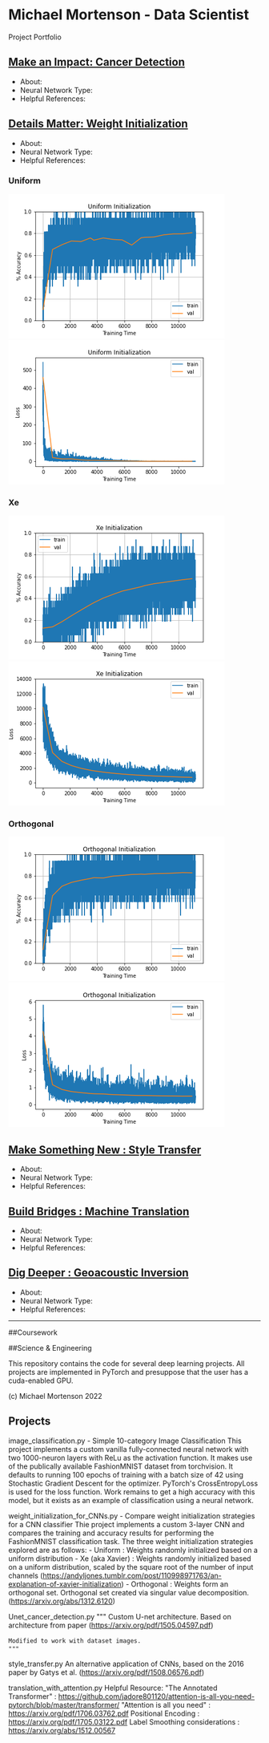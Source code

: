 # Michael Mortenson - Data Scientist
Project Portfolio

## [Make an Impact: Cancer Detection](https://github.com/themichaelmort/deep_learning)
* About:
* Neural Network Type: 
* Helpful References:


## [Details Matter: Weight Initialization](https://github.com/themichaelmort/deep_learning)
* About:
* Neural Network Type: 
* Helpful References:

### Uniform

![](https://github.com/themichaelmort/deep_learning/blob/main/Images/Uniform%20Initialization%20Accuracy.png)
![](https://github.com/themichaelmort/deep_learning/blob/main/Images/Uniform%20Initialization%20Loss.png)

### Xe

![](https://github.com/themichaelmort/deep_learning/blob/main/Images/Xe%20Initialization%20Accuracy.png)
![](https://github.com/themichaelmort/deep_learning/blob/main/Images/Xe%20Initialization%20Loss.png)

### Orthogonal

![](https://github.com/themichaelmort/deep_learning/blob/main/Images/Orthogonal%20Initialization%20Accuracy.png)
![](https://github.com/themichaelmort/deep_learning/blob/main/Images/Orthogonal%20Initialization%20Loss.png)


## [Make Something New : Style Transfer](https://github.com/themichaelmort/deep_learning)
* About:
* Neural Network Type: 
* Helpful References:


## [Build Bridges : Machine Translation](https://github.com/themichaelmort/deep_learning)
* About:
* Neural Network Type: 
* Helpful References:


## [Dig Deeper : Geoacoustic Inversion](https://scholarsarchive.byu.edu/etd/9488/)
* About:
* Neural Network Type: 
* Helpful References:

----------
##Coursework

##Science & Engineering

This repository contains the code for several deep learning projects. All projects are implemented 
in PyTorch and presuppose that the user has a cuda-enabled GPU.

(c) Michael Mortenson 2022

Projects
--------

image_classification.py - Simple 10-category Image Classification
    This project implements a custom vanilla fully-connected neural network with two 1000-neuron 
    layers with ReLu as the activation function. It makes use of the publically available 
    FashionMNIST dataset from torchvision. It defaults to running 100 epochs of training with a 
    batch size of 42 using Stochastic Gradient Descent for the optimizer. PyTorch's 
    CrossEntropyLoss is used for the loss function. Work remains to get a high accuracy with this 
    model, but it exists as an example of classification using a neural network.

weight_initialization_for_CNNs.py - Compare weight initialization strategies for a CNN classifier
    Thie project implements a custom 3-layer CNN and compares the training and accuracy results 
    for performing the FashionMNIST classification task. The three weight initialization 
    strategies explored are as follows:
    - Uniform : Weights randomly initialized based on a uniform distribution
    - Xe (aka Xavier) : Weights randomly initialized based on a uniform 
        distribution, scaled by the square root of the number of input channels
        (https://andyljones.tumblr.com/post/110998971763/an-explanation-of-xavier-initialization)
    - Orthogonal : Weights form an orthogonal set. Orthogonal set created via 
        singular value decomposition. (https://arxiv.org/abs/1312.6120)
    

Unet_cancer_detection.py 
    """
    Custom U-net architecture. 
    Based on architecture from paper (https://arxiv.org/pdf/1505.04597.pdf)

    Modified to work with dataset images.
    """

style_transfer.py
    An alternative application of CNNs, based on the 2016 paper by Gatys et al.
    (https://arxiv.org/pdf/1508.06576.pdf)

translation_with_attention.py
    Helpful Resource: 
    "The Annotated Transformer" : https://github.com/jadore801120/attention-is-all-you-need-pytorch/blob/master/transformer/ 
    "Attention is all you need" : https://arxiv.org/pdf/1706.03762.pdf
    Positional Encoding : https://arxiv.org/pdf/1705.03122.pdf
    Label Smoothing considerations : https://arxiv.org/abs/1512.00567

